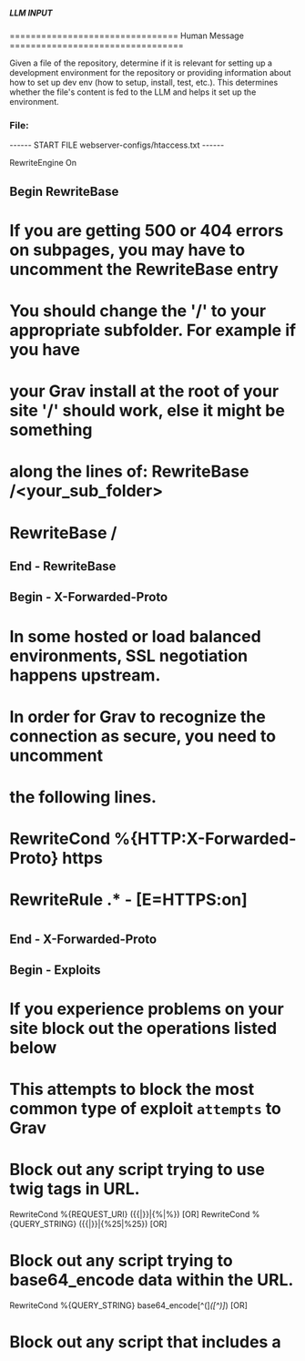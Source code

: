 ##### LLM INPUT #####
================================ Human Message =================================

Given a file of the repository, determine if it is relevant for setting up a development environment for the repository or providing information about how to set up dev env (how to setup, install, test, etc.). This determines whether the file's content is fed to the LLM and helps it set up the environment.

### File:
------ START FILE webserver-configs/htaccess.txt ------
<IfModule mod_rewrite.c>

RewriteEngine On

## Begin RewriteBase
# If you are getting 500 or 404 errors on subpages, you may have to uncomment the RewriteBase entry
# You should change the '/' to your appropriate subfolder. For example if you have
# your Grav install at the root of your site '/' should work, else it might be something
# along the lines of: RewriteBase /<your_sub_folder>
##

# RewriteBase /

## End - RewriteBase

## Begin - X-Forwarded-Proto
# In some hosted or load balanced environments, SSL negotiation happens upstream.
# In order for Grav to recognize the connection as secure, you need to uncomment
# the following lines.
#
# RewriteCond %{HTTP:X-Forwarded-Proto} https
# RewriteRule .* - [E=HTTPS:on]
#
## End - X-Forwarded-Proto

## Begin - Exploits
# If you experience problems on your site block out the operations listed below
# This attempts to block the most common type of exploit `attempts` to Grav
#
# Block out any script trying to use twig tags in URL.
RewriteCond %{REQUEST_URI} ({{|}}|{%|%}) [OR]
RewriteCond %{QUERY_STRING} ({{|}}|{%25|%25}) [OR]
# Block out any script trying to base64_encode data within the URL.
RewriteCond %{QUERY_STRING} base64_encode[^(]*\([^)]*\) [OR]
# Block out any script that includes a <script> tag in URL.
RewriteCond %{QUERY_STRING} (<|%3C)([^s]*s)+cript.*(>|%3E) [NC,OR]
# Block out any script trying to set a PHP GLOBALS variable via URL.
RewriteCond %{QUERY_STRING} GLOBALS(=|\[|\%[0-9A-Z]{0,2}) [OR]
# Block out any script trying to modify a _REQUEST variable via URL.
RewriteCond %{QUERY_STRING} _REQUEST(=|\[|\%[0-9A-Z]{0,2})
# Return 403 Forbidden header and show the content of the root homepage
RewriteRule .* index.php [F]
#
## End - Exploits

## Begin - Index
# If the requested path and file is not /index.php and the request
# has not already been internally rewritten to the index.php script
RewriteCond %{REQUEST_URI} !^/index\.php
# and the requested path and file doesn't directly match a physical file
RewriteCond %{REQUEST_FILENAME} !-f
# and the requested path and file doesn't directly match a physical folder
RewriteCond %{REQUEST_FILENAME} !-d
# internally rewrite the request to the index.php script
RewriteRule .* index.php [L]
## End - Index

## Begin - Security
# Block all direct access for these folders
RewriteRule ^(\.git|cache|bin|logs|backup|webserver-configs|tests)/(.*) error [F]
# Block access to specific file types for these system folders
RewriteRule ^(system|vendor)/(.*)\.(txt|xml|md|html|htm|shtml|shtm|json|yaml|yml|php|php2|php3|php4|php5|phar|phtml|pl|py|cgi|twig|sh|bat)$ error [F]
# Block access to specific file types for these user folders
RewriteRule ^(user)/(.*)\.(txt|md|json|yaml|yml|php|php2|php3|php4|php5|phar|phtml|pl|py|cgi|twig|sh|bat)$ error [F]
# Block all direct access to .md files:
RewriteRule \.md$ error [F]
# Block all direct access to files and folders beginning with a dot
RewriteRule (^|/)\.(?!well-known) - [F]
# Block access to specific files in the root folder
RewriteRule ^(LICENSE\.txt|composer\.lock|composer\.json|\.htaccess)$ error [F]
## End - Security

</IfModule>

# Begin - Prevent Browsing and Set Default Resources
Options -Indexes
DirectoryIndex index.php index.html index.htm
# End - Prevent Browsing and Set Default Resources

------ END FILE webserver-configs/htaccess.txt ------

### Reply with the following format:

<rel>Yes</rel>

or

<rel>No</rel>

Choose either Yes or No, Yes means this file IS relevant for setting up a dev env for the repository.

##### LLM OUTPUT #####
================================== Ai Message ==================================

<rel>No</rel>